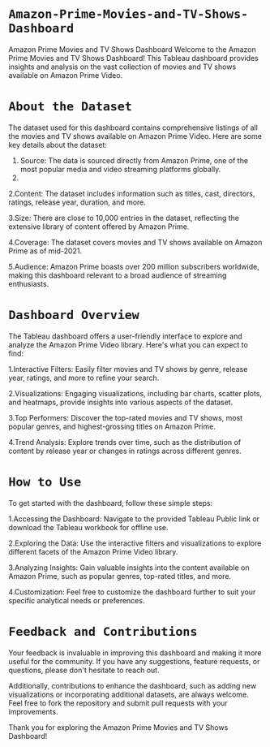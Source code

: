 #  `Amazon-Prime-Movies-and-TV-Shows-Dashboard`
Amazon Prime Movies and TV Shows Dashboard
Welcome to the Amazon Prime Movies and TV Shows Dashboard! This Tableau dashboard provides insights and analysis on the vast collection of movies and TV shows available on Amazon Prime Video.

# `About the Dataset`
The dataset used for this dashboard contains comprehensive listings of all the movies and TV shows available on Amazon Prime Video. Here are some key details about the dataset:

1. Source: The data is sourced directly from Amazon Prime, one of the most popular media and video streaming platforms globally.
2. 
2.Content: The dataset includes information such as titles, cast, directors, ratings, release year, duration, and more.

3.Size: There are close to 10,000 entries in the dataset, reflecting the extensive library of content offered by Amazon Prime.

4.Coverage: The dataset covers movies and TV shows available on Amazon Prime as of mid-2021.

5.Audience: Amazon Prime boasts over 200 million subscribers worldwide, making this dashboard relevant to a broad audience of streaming enthusiasts.

# `Dashboard Overview`
The Tableau dashboard offers a user-friendly interface to explore and analyze the Amazon Prime Video library. Here's what you can expect to find:

1.Interactive Filters: Easily filter movies and TV shows by genre, release year, ratings, and more to refine your search.

2.Visualizations: Engaging visualizations, including bar charts, scatter plots, and heatmaps, provide insights into various aspects of the dataset.

3.Top Performers: Discover the top-rated movies and TV shows, most popular genres, and highest-grossing titles on Amazon Prime.

4.Trend Analysis: Explore trends over time, such as the distribution of content by release year or changes in ratings across different genres.

# `How to Use`
To get started with the dashboard, follow these simple steps:

1.Accessing the Dashboard: Navigate to the provided Tableau Public link or download the Tableau workbook for offline use.

2.Exploring the Data: Use the interactive filters and visualizations to explore different facets of the Amazon Prime Video library.

3.Analyzing Insights: Gain valuable insights into the content available on Amazon Prime, such as popular genres, top-rated titles, and more.

4.Customization: Feel free to customize the dashboard further to suit your specific analytical needs or preferences.

# `Feedback and Contributions`
Your feedback is invaluable in improving this dashboard and making it more useful for the community. If you have any suggestions, feature requests, or questions, please don't hesitate to reach out.

Additionally, contributions to enhance the dashboard, such as adding new visualizations or incorporating additional datasets, are always welcome. Feel free to fork the repository and submit pull requests with your improvements.

Thank you for exploring the Amazon Prime Movies and TV Shows Dashboard!
